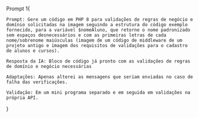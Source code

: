 Prompt 1{
    
    Prompt: Gere um código em PHP 8 para validações de regras de negócio e domínio solicitadas na imagem seguindo a estrutura do código exemplo fornecido, para a variável $nomeAluno, que retorne o nome padronizado sem espaços desnecessários e com as primeiras letras de cada nome/sobrenome maiúsculas (imagem de um código de middleware de um projeto antigo e imagem dos requisitos de validações para o cadastro de alunos e cursos).

    Resposta da IA: Bloco de código já pronto com as validações de regras de domínio e negócio necessárias

    Adaptações: Apenas alterei as mensagens que seriam enviadas no caso de falha das verificações.

    Validação: Em um mini programa separado e em seguida em validações na própria API.
}